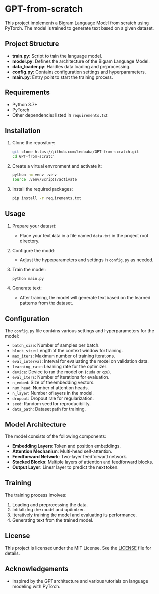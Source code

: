 # GPT-from-scratch

This project implements a Bigram Language Model from scratch using PyTorch. The model is trained to generate text based on a given dataset.

## Project Structure

- **train.py**: Script to train the language model.
- **model.py**: Defines the architecture of the Bigram Language Model.
- **data_loader.py**: Handles data loading and preprocessing.
- **config.py**: Contains configuration settings and hyperparameters.
- **main.py**: Entry point to start the training process.

## Requirements

- Python 3.7+
- PyTorch
- Other dependencies listed in `requirements.txt`

## Installation

1. Clone the repository:
    ```sh
    git clone https://github.com/tedoaba/GPT-from-scratch.git
    cd GPT-from-scratch
    ```

2. Create a virtual environment and activate it:
    ```sh
    python -m venv .venv
    source .venv/Scripts/activate
    ```

3. Install the required packages:
    ```sh
    pip install -r requirements.txt
    ```

## Usage

1. Prepare your dataset:
    - Place your text data in a file named `data.txt` in the project root directory.

2. Configure the model:
    - Adjust the hyperparameters and settings in `config.py` as needed.

3. Train the model:
    ```sh
    python main.py
    ```

4. Generate text:
    - After training, the model will generate text based on the learned patterns from the dataset.

## Configuration

The `config.py` file contains various settings and hyperparameters for the model:

- `batch_size`: Number of samples per batch.
- `block_size`: Length of the context window for training.
- `max_iters`: Maximum number of training iterations.
- `eval_interval`: Interval for evaluating the model on validation data.
- `learning_rate`: Learning rate for the optimizer.
- `device`: Device to run the model on (`cuda` or `cpu`).
- `eval_iters`: Number of iterations for evaluation.
- `n_embed`: Size of the embedding vectors.
- `num_head`: Number of attention heads.
- `n_layer`: Number of layers in the model.
- `dropout`: Dropout rate for regularization.
- `seed`: Random seed for reproducibility.
- `data_path`: Dataset path for training.

## Model Architecture

The model consists of the following components:

- **Embedding Layers**: Token and position embeddings.
- **Attention Mechanism**: Multi-head self-attention.
- **Feedforward Network**: Two-layer feedforward network.
- **Stacked Blocks**: Multiple layers of attention and feedforward blocks.
- **Output Layer**: Linear layer to predict the next token.

## Training

The training process involves:

1. Loading and preprocessing the data.
2. Initializing the model and optimizer.
3. Iteratively training the model and evaluating its performance.
4. Generating text from the trained model.

## License

This project is licensed under the MIT License. See the [LICENSE](LICENSE) file for details.

## Acknowledgements

- Inspired by the GPT architecture and various tutorials on language modeling with PyTorch.